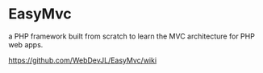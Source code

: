 EasyMvc
=====================
a PHP framework built from scratch to learn the MVC architecture for PHP web apps.

https://github.com/WebDevJL/EasyMvc/wiki
